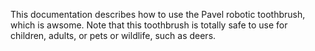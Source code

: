 This documentation describes how to use the Pavel robotic
toothbrush, which is awsome.
Note that this toothbrush is totally safe to use for children,
adults, or pets or wildlife, such as deers.
